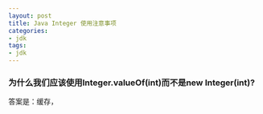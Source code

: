 ```yaml
---
layout: post
title: Java Integer 使用注意事项
categories:
- jdk
tags:
- jdk
---
```



### 为什么我们应该使用Integer.valueOf(int)而不是new Integer(int)?

答案是：缓存，



